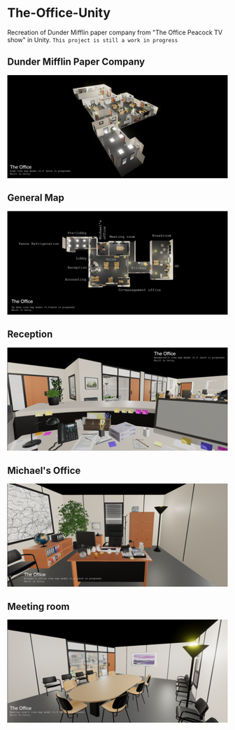 # The-Office-Unity
Recreation of Dunder Mifflin paper company from "The Office Peacock TV show" in Unity. `This project is still a work in progress`

## Dunder Mifflin Paper Company
![](https://github.com/zackDavid/The-Office-Unity/blob/main/map-image-models/The-office-side-view-model-map.png)

## General Map
![](https://github.com/zackDavid/The-Office-Unity/blob/main/map-image-models/The-office-up-down-view-model.png)

## Reception
![](https://github.com/zackDavid/The-Office-Unity/blob/main/map-image-models/The-office-receptions-view.png)

## Michael's Office
![](https://github.com/zackDavid/The-Office-Unity/blob/main/map-image-models/The-office-michaels-map-model.png)

## Meeting room
![](https://github.com/zackDavid/The-Office-Unity/blob/main/map-image-models/The-office-meeting-room.png)
